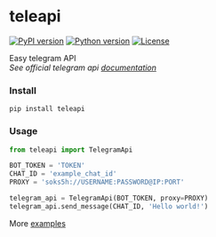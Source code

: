 teleapi
======
[![PyPI version](https://badge.fury.io/py/teleapi.svg)](https://badge.fury.io/py/teleapi)
[![Python version](https://img.shields.io/pypi/pyversions/teleapi.svg)](https://pypi.python.org/pypi/teleapi)
[![License](https://img.shields.io/pypi/l/teleapi.svg)](https://pypi.python.org/pypi/teleapi)

Easy telegram API  
*See official telegram api [documentation](https://core.telegram.org/bots/api)*

### Install
`pip install teleapi`

### Usage
``` python
from teleapi import TelegramApi

BOT_TOKEN = 'TOKEN'
CHAT_ID = 'example_chat_id'
PROXY = 'soks5h://USERNAME:PASSWORD@IP:PORT'

telegram_api = TelegramApi(BOT_TOKEN, proxy=PROXY)
telegram_api.send_message(CHAT_ID, 'Hello world!')
```
More [examples](https://github.com/DesSolo/TeleBotProxy/blob/master/example.py)

